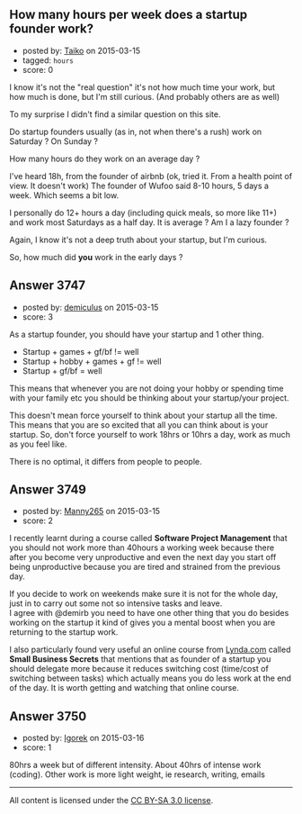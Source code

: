 ## How many hours per week does a startup founder work?

- posted by: [Taiko](https://stackexchange.com/users/334941/taiko) on 2015-03-15
- tagged: `hours`
- score: 0

<p>I know it's not the "real question" it's not how much time your work, but how much is done, but I'm still curious. (And probably others are as well)</p>

<p>To my surprise I didn't find a similar question on this site.</p>

<p>Do startup founders usually (as in, not when there's a rush) work on Saturday ? On Sunday ?</p>

<p>How many hours do they work on an average day ?</p>

<p>I've heard 18h, from the founder of airbnb (ok, tried it. From a health point of view. It doesn't work)
The founder of Wufoo said 8-10 hours, 5 days a week. Which seems a bit low.</p>

<p>I personally do 12+ hours a day (including quick meals, so more like 11+) and work most Saturdays as a half day.
It is average ? Am I a lazy founder ?</p>

<p>Again, I know it's not a deep truth about your startup, but I'm curious.</p>

<p>So, how much did <strong>you</strong> work in the early days ?</p>



## Answer 3747

- posted by: [demiculus](https://stackexchange.com/users/5264485/demiculus) on 2015-03-15
- score: 3

<p>As a startup founder, you should have your startup and 1 other thing.</p>

<ul>
<li>Startup + games + gf/bf != well</li>
<li>Startup + hobby + games + gf != well</li>
<li>Startup + gf/bf = well</li>
</ul>

<p>This means that whenever you are not doing your hobby or spending time with your family etc you should be thinking about your startup/your project. </p>

<p>This doesn't mean force yourself to think about your startup all the time. This means that you are so excited that all you can think about is your startup. So, don't force yourself to work 18hrs or 10hrs a day, work as much as you feel like.</p>

<p>There is no optimal, it differs from people to people.</p>



## Answer 3749

- posted by: [Manny265](https://stackexchange.com/users/2554771/manny265) on 2015-03-15
- score: 2

<p>I recently learnt during a course called <b>Software Project Management</b> that you should not work more than 40hours a working week because there after you become very unproductive and even the next day you start off being unproductive because you are tired and strained from the previous day.</p>

<p>If you decide to work on weekends make sure it is not for the whole day, just in to carry out some not so intensive tasks and leave.<br>I agree with @demirb you need to have one other thing that you do besides working on the startup it kind of gives you a mental boost when you are returning to the startup work.</p>

<p>I also particularly found very useful an online course from <a href="http://www.lynda.com" rel="nofollow">Lynda.com</a> called <b>Small Business Secrets</b> that mentions that as founder of a startup you should delegate more because it reduces switching cost (time/cost of switching between tasks) which actually means you do less work at the end of the day. It is worth getting and watching that online course.</p>



## Answer 3750

- posted by: [Igorek](https://stackexchange.com/users/215022/igorek) on 2015-03-16
- score: 1

<p>80hrs a week but of different intensity. About 40hrs of intense work (coding). Other work is more light weight,  ie research, writing, emails</p>




---

All content is licensed under the [CC BY-SA 3.0 license](https://creativecommons.org/licenses/by-sa/3.0/).
